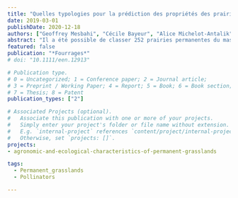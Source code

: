 ```yaml
---
title: "Quelles typologies pour la prédiction des propriétés des prairies permanentes ?"
date: 2019-03-01
publishDate: 2020-12-18
authors: ["Geoffrey Mesbahi", "Cécile Bayeur", "Alice Michelot-Antalik", "Sylvain Plantureux"]
abstract: "Il a été possible de classer 252 prairies permanentes du massif vosgien selon 3 typologies (phytosociologique, agronomique et fonctionnelle). L’étude a comparé les capacités de ces typologies à prédire les propriétés des prairies via l’estimation de 14 propriétés agronomiques et écologiques. Les résultats montrent que la typologie agronomique seule est un bon prédicteur pour plusieurs propriétés (rendement, utilisation, richesse en familles, valeur pollinisateurs et altitude) mais que l’association de 2 ou 3 typologies permet d’améliorer la prédictibilité de certaines autres propriétés (par ex. la richesse floristique, la valeur pastorale ou la fertilité en utilisant les typologies agronomique et phytosociologique)."
featured: false
publication: "*Fourrages*"
# doi: "10.1111/een.12913"

# Publication type.
# 0 = Uncategorized; 1 = Conference paper; 2 = Journal article;
# 3 = Preprint / Working Paper; 4 = Report; 5 = Book; 6 = Book section;
# 7 = Thesis; 8 = Patent
publication_types: ["2"]

# Associated Projects (optional).
#   Associate this publication with one or more of your projects.
#   Simply enter your project's folder or file name without extension.
#   E.g. `internal-project` references `content/project/internal-project/index.md`.
#   Otherwise, set `projects: []`.
projects:
- agronomic-and-ecological-characteristics-of-permanent-grasslands

tags:
  - Permanent_grasslands
  - Pollinators

---
```

